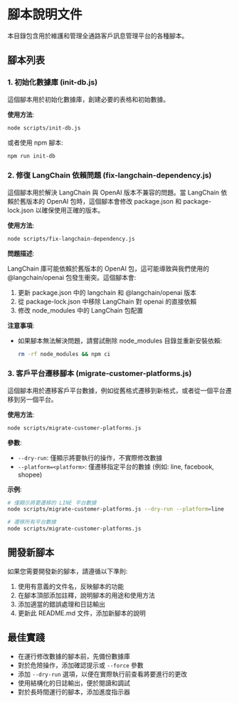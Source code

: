 # 腳本說明文件

本目錄包含用於維護和管理全通路客戶訊息管理平台的各種腳本。

## 腳本列表

### 1. 初始化數據庫 (init-db.js)

這個腳本用於初始化數據庫，創建必要的表格和初始數據。

**使用方法**:

```bash
node scripts/init-db.js
```

或者使用 npm 腳本:

```bash
npm run init-db
```

### 2. 修復 LangChain 依賴問題 (fix-langchain-dependency.js)

這個腳本用於解決 LangChain 與 OpenAI 版本不兼容的問題。當 LangChain 依賴於舊版本的 OpenAI 包時，這個腳本會修改 package.json 和 package-lock.json 以確保使用正確的版本。

**使用方法**:

```bash
node scripts/fix-langchain-dependency.js
```

**問題描述**:

LangChain 庫可能依賴於舊版本的 OpenAI 包，這可能導致與我們使用的 @langchain/openai 包發生衝突。這個腳本會:

1. 更新 package.json 中的 langchain 和 @langchain/openai 版本
2. 從 package-lock.json 中移除 LangChain 對 openai 的直接依賴
3. 修改 node_modules 中的 LangChain 包配置

**注意事項**:

- 如果腳本無法解決問題，請嘗試刪除 node_modules 目錄並重新安裝依賴:
  ```bash
  rm -rf node_modules && npm ci
  ```

### 3. 客戶平台遷移腳本 (migrate-customer-platforms.js)

這個腳本用於遷移客戶平台數據，例如從舊格式遷移到新格式，或者從一個平台遷移到另一個平台。

**使用方法**:

```bash
node scripts/migrate-customer-platforms.js
```

**參數**:

- `--dry-run`: 僅顯示將要執行的操作，不實際修改數據
- `--platform=<platform>`: 僅遷移指定平台的數據 (例如: line, facebook, shopee)

**示例**:

```bash
# 僅顯示將要遷移的 LINE 平台數據
node scripts/migrate-customer-platforms.js --dry-run --platform=line

# 遷移所有平台數據
node scripts/migrate-customer-platforms.js
```

## 開發新腳本

如果您需要開發新的腳本，請遵循以下準則:

1. 使用有意義的文件名，反映腳本的功能
2. 在腳本頂部添加註釋，說明腳本的用途和使用方法
3. 添加適當的錯誤處理和日誌輸出
4. 更新此 README.md 文件，添加新腳本的說明

## 最佳實踐

- 在運行修改數據的腳本前，先備份數據庫
- 對於危險操作，添加確認提示或 `--force` 參數
- 添加 `--dry-run` 選項，以便在實際執行前查看將要進行的更改
- 使用結構化的日誌輸出，便於閱讀和調試
- 對於長時間運行的腳本，添加進度指示器